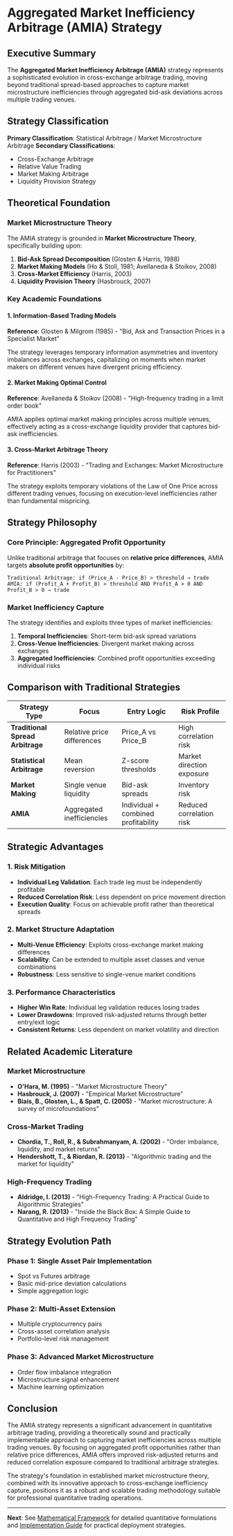 # Aggregated Market Inefficiency Arbitrage (AMIA) Strategy

## Executive Summary

The **Aggregated Market Inefficiency Arbitrage (AMIA)** strategy represents a sophisticated evolution in cross-exchange arbitrage trading, moving beyond traditional spread-based approaches to capture market microstructure inefficiencies through aggregated bid-ask deviations across multiple trading venues.

## Strategy Classification

**Primary Classification**: Statistical Arbitrage / Market Microstructure Arbitrage
**Secondary Classifications**: 
- Cross-Exchange Arbitrage
- Relative Value Trading
- Market Making Arbitrage
- Liquidity Provision Strategy

## Theoretical Foundation

### Market Microstructure Theory

The AMIA strategy is grounded in **Market Microstructure Theory**, specifically building upon:

1. **Bid-Ask Spread Decomposition** (Glosten & Harris, 1988)
2. **Market Making Models** (Ho & Stoll, 1981; Avellaneda & Stoikov, 2008)
3. **Cross-Market Efficiency** (Harris, 2003)
4. **Liquidity Provision Theory** (Hasbrouck, 2007)

### Key Academic Foundations

#### 1. Information-Based Trading Models
**Reference**: Glosten & Milgrom (1985) - "Bid, Ask and Transaction Prices in a Specialist Market"

The strategy leverages temporary information asymmetries and inventory imbalances across exchanges, capitalizing on moments when market makers on different venues have divergent pricing efficiency.

#### 2. Market Making Optimal Control
**Reference**: Avellaneda & Stoikov (2008) - "High-frequency trading in a limit order book"

AMIA applies optimal market making principles across multiple venues, effectively acting as a cross-exchange liquidity provider that captures bid-ask inefficiencies.

#### 3. Cross-Market Arbitrage Theory
**Reference**: Harris (2003) - "Trading and Exchanges: Market Microstructure for Practitioners"

The strategy exploits temporary violations of the Law of One Price across different trading venues, focusing on execution-level inefficiencies rather than fundamental mispricing.

## Strategy Philosophy

### Core Principle: Aggregated Profit Opportunity

Unlike traditional arbitrage that focuses on **relative price differences**, AMIA targets **absolute profit opportunities** by:

```
Traditional Arbitrage: if (Price_A - Price_B) > threshold → trade
AMIA: if (Profit_A + Profit_B) > threshold AND Profit_A > 0 AND Profit_B > 0 → trade
```

### Market Inefficiency Capture

The strategy identifies and exploits three types of market inefficiencies:

1. **Temporal Inefficiencies**: Short-term bid-ask spread variations
2. **Cross-Venue Inefficiencies**: Divergent market making across exchanges
3. **Aggregated Inefficiencies**: Combined profit opportunities exceeding individual risks

## Comparison with Traditional Strategies

| Strategy Type | Focus | Entry Logic | Risk Profile |
|---------------|--------|-------------|--------------|
| **Traditional Spread Arbitrage** | Relative price differences | Price_A vs Price_B | High correlation risk |
| **Statistical Arbitrage** | Mean reversion | Z-score thresholds | Market direction exposure |
| **Market Making** | Single venue liquidity | Bid-ask spreads | Inventory risk |
| **AMIA** | Aggregated inefficiencies | Individual + combined profitability | Reduced correlation risk |

## Strategic Advantages

### 1. Risk Mitigation
- **Individual Leg Validation**: Each trade leg must be independently profitable
- **Reduced Correlation Risk**: Less dependent on price movement direction
- **Execution Quality**: Focus on achievable profit rather than theoretical spreads

### 2. Market Structure Adaptation
- **Multi-Venue Efficiency**: Exploits cross-exchange market making differences
- **Scalability**: Can be extended to multiple asset classes and venue combinations
- **Robustness**: Less sensitive to single-venue market conditions

### 3. Performance Characteristics
- **Higher Win Rate**: Individual leg validation reduces losing trades
- **Lower Drawdowns**: Improved risk-adjusted returns through better entry/exit logic
- **Consistent Returns**: Less dependent on market volatility and direction

## Related Academic Literature

### Market Microstructure
- **O'Hara, M. (1995)** - "Market Microstructure Theory"
- **Hasbrouck, J. (2007)** - "Empirical Market Microstructure"
- **Biais, B., Glosten, L., & Spatt, C. (2005)** - "Market microstructure: A survey of microfoundations"

### Cross-Market Trading
- **Chordia, T., Roll, R., & Subrahmanyam, A. (2002)** - "Order imbalance, liquidity, and market returns"
- **Hendershott, T., & Riordan, R. (2013)** - "Algorithmic trading and the market for liquidity"

### High-Frequency Trading
- **Aldridge, I. (2013)** - "High-Frequency Trading: A Practical Guide to Algorithmic Strategies"
- **Narang, R. (2013)** - "Inside the Black Box: A Simple Guide to Quantitative and High Frequency Trading"

## Strategy Evolution Path

### Phase 1: Single Asset Pair Implementation
- Spot vs Futures arbitrage
- Basic mid-price deviation calculations
- Simple aggregation logic

### Phase 2: Multi-Asset Extension
- Multiple cryptocurrency pairs
- Cross-asset correlation analysis
- Portfolio-level risk management

### Phase 3: Advanced Market Microstructure
- Order flow imbalance integration
- Microstructure signal enhancement
- Machine learning optimization

## Conclusion

The AMIA strategy represents a significant advancement in quantitative arbitrage trading, providing a theoretically sound and practically implementable approach to capturing market inefficiencies across multiple trading venues. By focusing on aggregated profit opportunities rather than relative price differences, AMIA offers improved risk-adjusted returns and reduced correlation exposure compared to traditional arbitrage strategies.

The strategy's foundation in established market microstructure theory, combined with its innovative approach to cross-exchange inefficiency capture, positions it as a robust and scalable trading methodology suitable for professional quantitative trading operations.

---

**Next**: See [Mathematical Framework](AMIA_mathematical_framework.md) for detailed quantitative formulations and [Implementation Guide](AMIA_implementation_guide.md) for practical deployment strategies.